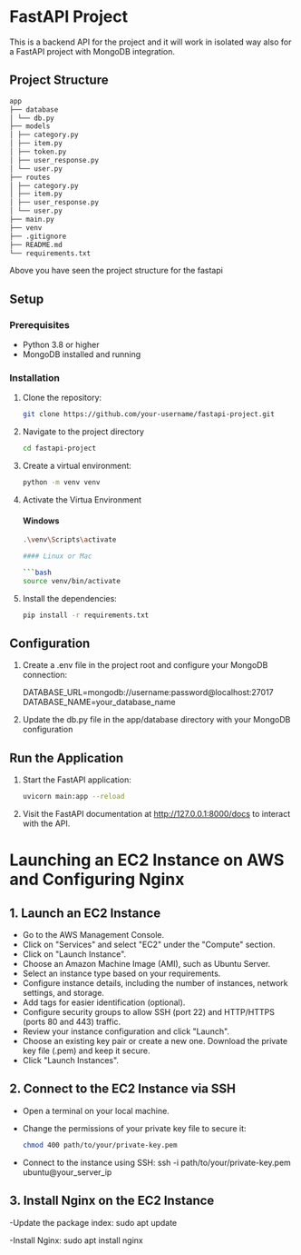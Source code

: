 # FastAPI Project 

This is a backend API for the project and it will work in isolated way also for a FastAPI project with MongoDB integration.

## Project Structure

``` bash
app
├── database
│ └── db.py
├── models
│ ├── category.py
│ ├── item.py
│ ├── token.py
│ ├── user_response.py
│ └── user.py
├── routes
│ ├── category.py
│ ├── item.py
│ ├── user_response.py
│ └── user.py
├── main.py
├── venv
├── .gitignore
├── README.md
└── requirements.txt

```
Above you have seen the project structure for the fastapi

## Setup

### Prerequisites

- Python 3.8 or higher
- MongoDB installed and running

### Installation

1. Clone the repository:

   ```bash
   git clone https://github.com/your-username/fastapi-project.git

2. Navigate to the project directory

    ```bash
    cd fastapi-project
3. Create a virtual environment:

    ```bash
    python -m venv venv

4. Activate the Virtua Environment
    #### Windows
    ```bash
    .\venv\Scripts\activate

    #### Linux or Mac

    ```bash
    source venv/bin/activate

5. Install the dependencies:

    ```bash
    pip install -r requirements.txt


## Configuration

1. Create a .env file in the project root and configure your MongoDB connection:


    DATABASE_URL=mongodb://username:password@localhost:27017
    DATABASE_NAME=your_database_name

2. Update the db.py file in the app/database directory with your MongoDB configuration

## Run the Application

1. Start the FastAPI application:
    ```bash
    uvicorn main:app --reload

2. Visit the FastAPI documentation at http://127.0.0.1:8000/docs to interact with the API.

# Launching an EC2 Instance on AWS and Configuring Nginx

## 1. Launch an EC2 Instance

- Go to the AWS Management Console.
- Click on "Services" and select "EC2" under the "Compute" section.
- Click on "Launch Instance".
- Choose an Amazon Machine Image (AMI), such as Ubuntu Server.
- Select an instance type based on your requirements.
- Configure instance details, including the number of instances, network settings, and storage.
- Add tags for easier identification (optional).
- Configure security groups to allow SSH (port 22) and HTTP/HTTPS (ports 80 and 443) traffic.
- Review your instance configuration and click "Launch".
- Choose an existing key pair or create a new one. Download the private key file (.pem) and keep it secure.
- Click "Launch Instances".

## 2. Connect to the EC2 Instance via SSH

- Open a terminal on your local machine.

- Change the permissions of your private key file to secure it:
  ```bash
  chmod 400 path/to/your/private-key.pem

- Connect to the instance using SSH:
ssh -i path/to/your/private-key.pem ubuntu@your_server_ip

## 3. Install Nginx on the EC2 Instance
-Update the package index:
sudo apt update

-Install Nginx:
sudo apt install nginx






